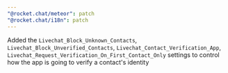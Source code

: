 ```yaml
---
"@rocket.chat/meteor": patch
"@rocket.chat/i18n": patch
---
```


Added the `Livechat_Block_Unknown_Contacts`, `Livechat_Block_Unverified_Contacts`, `Livechat_Contact_Verification_App`, `Livechat_Request_Verification_On_First_Contact_Only` settings to control how the app is going to verify a contact's identity
